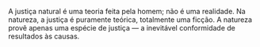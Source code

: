 ﻿A justiça natural é uma teoria feita pela homem; não é uma realidade. Na natureza, a justiça é puramente teórica, totalmente uma ficção. A natureza provê apenas uma espécie de justiça — a inevitável conformidade de resultados às causas.